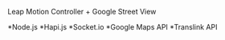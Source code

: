 Leap Motion Controller + Google Street View

*Node.js
*Hapi.js
*Socket.io
*Google Maps API
*Translink API
